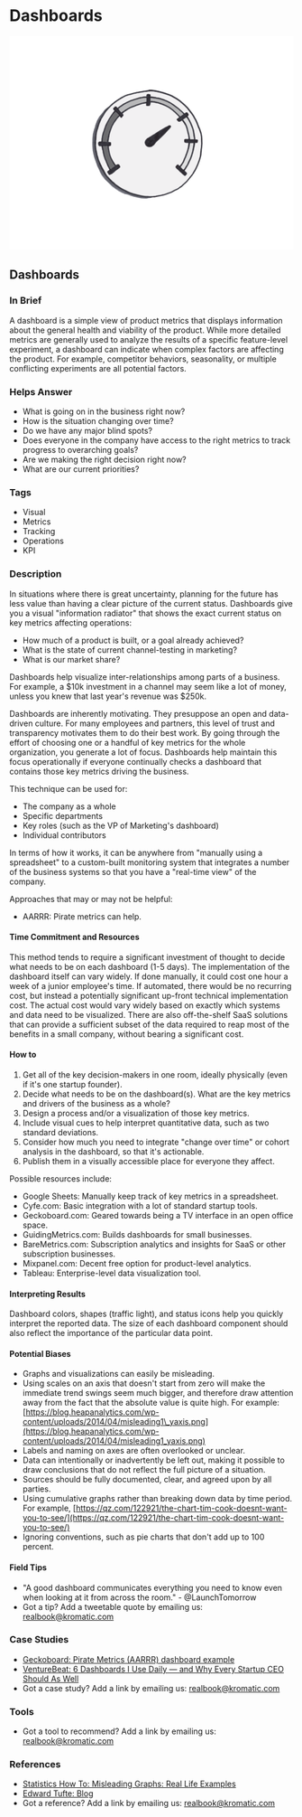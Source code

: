 # Dashboards

![](../.gitbook/assets/illustration-dashboards.png)

## Dashboards

### In Brief

A dashboard is a simple view of product metrics that displays information about the general health and viability of the product. While more detailed metrics are generally used to analyze the results of a specific feature-level experiment, a dashboard can indicate when complex factors are affecting the product. For example, competitor behaviors, seasonality, or multiple conflicting experiments are all potential factors.

### Helps Answer

* What is going on in the business right now?
* How is the situation changing over time?
* Do we have any major blind spots? 
* Does everyone in the company have access to the right metrics to track progress to overarching goals?
* Are we making the right decision right now?
* What are our current priorities?

### Tags

* Visual
* Metrics
* Tracking
* Operations
* KPI

### Description

In situations where there is great uncertainty, planning for the future has less value than having a clear picture of the current status. Dashboards give you a visual "information radiator" that shows the exact current status on key metrics affecting operations:

* How much of a product is built, or a goal already achieved?
* What is the state of current channel-testing in marketing? 
* What is our market share?

Dashboards help visualize inter-relationships among parts of a business. For example, a $10k investment in a channel may seem like a lot of money, unless you knew that last year's revenue was $250k.

Dashboards are inherently motivating. They presuppose an open and data-driven culture. For many employees and partners, this level of trust and transparency motivates them to do their best work. By going through the effort of choosing one or a handful of key metrics for the whole organization, you generate a lot of focus. Dashboards help maintain this focus operationally if everyone continually checks a dashboard that contains those key metrics driving the business.

This technique can be used for:

* The company as a whole
* Specific departments
* Key roles \(such as the VP of Marketing's dashboard\)
* Individual contributors

In terms of how it works, it can be anywhere from "manually using a spreadsheet" to a custom-built monitoring system that integrates a number of the business systems so that you have a "real-time view" of the company.

Approaches that may or may not be helpful:

* AARRR: Pirate metrics can help. 

#### Time Commitment and Resources

This method tends to require a significant investment of thought to decide what needs to be on each dashboard \(1-5 days\). The implementation of the dashboard itself can vary widely. If done manually, it could cost one hour a week of a junior employee's time. If automated, there would be no recurring cost, but instead a potentially significant up-front technical implementation cost. The actual cost would vary widely based on exactly which systems and data need to be visualized. There are also off-the-shelf SaaS solutions that can provide a sufficient subset of the data required to reap most of the benefits in a small company, without bearing a significant cost.

#### How to

1. Get all of the key decision-makers in one room, ideally physically \(even if it's one startup founder\).
2. Decide what needs to be on the dashboard\(s\). What are the key metrics and drivers of the business as a whole? 
3. Design a process and/or a visualization of those key metrics. 
4. Include visual cues to help interpret quantitative data, such as two standard deviations. 
5. Consider how much you need to integrate "change over time" or cohort analysis in the dashboard, so that it's actionable. 
6. Publish them in a visually accessible place for everyone they affect.

Possible resources include:

* Google Sheets: Manually keep track of key metrics in a spreadsheet.
* Cyfe.com: Basic integration with a lot of standard startup tools.
* Geckoboard.com: Geared towards being a TV interface in an open office space.
* GuidingMetrics.com: Builds dashboards for small businesses.
* BareMetrics.com: Subscription analytics and insights for SaaS or other subscription businesses.
* Mixpanel.com: Decent free option for product-level analytics.
* Tableau: Enterprise-level data visualization tool.

#### Interpreting Results

Dashboard colors, shapes \(traffic light\), and status icons help you quickly interpret the reported data. The size of each dashboard component should also reflect the importance of the particular data point.

#### Potential Biases

* Graphs and visualizations can easily be misleading.
* Using scales on an axis that doesn't start from zero will make the immediate trend swings seem much bigger, and therefore draw attention away from the fact that the absolute value is quite high. For example: [https://blog.heapanalytics.com/wp-content/uploads/2014/04/misleading1\_yaxis.png](https://blog.heapanalytics.com/wp-content/uploads/2014/04/misleading1_yaxis.png)
* Labels and naming on axes are often overlooked or unclear.
* Data can intentionally or inadvertently be left out, making it possible to draw conclusions that do not reflect the full picture of a situation.
* Sources should be fully documented, clear, and agreed upon by all parties.
* Using cumulative graphs rather than breaking down data by time period. For example, [https://qz.com/122921/the-chart-tim-cook-doesnt-want-you-to-see/](https://qz.com/122921/the-chart-tim-cook-doesnt-want-you-to-see/)
* Ignoring conventions, such as pie charts that don't add up to 100 percent.

#### Field Tips

* "A good dashboard communicates everything you need to know even when looking at it from across the room." - @LaunchTomorrow
* Got a tip? Add a tweetable quote by emailing us: [realbook@kromatic.com](mailto:realbook@kromatic.com)

### Case Studies

* [Geckoboard: Pirate Metrics \(AARRR\) dashboard example](https://www.geckoboard.com/learn/dashboard-examples/aarrr-pirate-metrics-dashboard-example/#.WQhMl9rytpg)
* [VentureBeat: 6 Dashboards I Use Daily — and Why Every Startup CEO Should As Well](https://venturebeat.com/2015/07/31/6-dashboards-i-use-daily-and-why-every-startup-ceo-should-as-well/)
* Got a case study? Add a link by emailing us: [realbook@kromatic.com](mailto:realbook@kromatic.com) 

### Tools

* Got a tool to recommend? Add a link by emailing us: [realbook@kromatic.com](mailto:realbook@kromatic.com)

### References

* [Statistics How To: Misleading Graphs: Real Life Examples](http://www.statisticshowto.com/misleading-graphs/)
* [Edward Tufte: Blog](https://www.edwardtufte.com/tufte/)
* Got a reference? Add a link by emailing us: [realbook@kromatic.com](https://github.com/trikro/the-real-startup-book/tree/6a17bc36666863334ffdefad4f2a9abf3e12ce13/part6-evaluative_product_experiment/realbook@kromatic.com)

